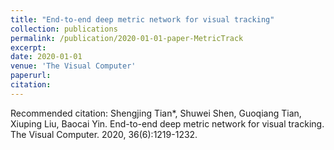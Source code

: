 ```yaml
---
title: "End-to-end deep metric network for visual tracking"
collection: publications
permalink: /publication/2020-01-01-paper-MetricTrack
excerpt: 
date: 2020-01-01
venue: 'The Visual Computer'
paperurl: 
citation: 
---
```



Recommended citation: Shengjing Tian*, Shuwei Shen, Guoqiang Tian, Xiuping Liu, Baocai Yin. End-to-end deep metric network for visual tracking. The Visual Computer. 2020, 36(6):1219-1232.